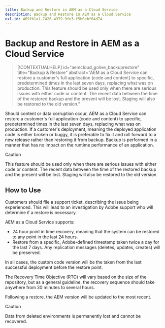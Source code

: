 ```yaml
---
title: Backup and Restore in AEM as a Cloud Service
description: Backup and Restore in AEM as a Cloud Service
exl-id: 469fb1a1-7426-4379-9fe3-f5b0ebf64d74
---
```

# Backup and Restore in AEM as a Cloud Service

>[!CONTEXTUALHELP]
>id="aemcloud_golive_backuprestore"
>title="Backup & Restore"
>abstract="AEM as a Cloud Service can restore a customer's full application (code and content) to specific, predetermined times in the last seven days, replacing what was on production. This feature should be used only when there are serious issues with either code or content. The recent data between the time of the restored backup and the present will be lost. Staging will also be restored to the old version."

Should content or data corruption occur, AEM as a Cloud Service can restore a customer's full application (code and content) to specific, predetermined times in the last seven days, replacing what was on production.
If a customer's deployment, meaning the deployed application code is either broken or buggy, it is preferable to fix it and roll forward to a new release rather than restoring it from backup. Backup is performed in a manner that has no impact on the runtime performance of an application.

>[!CAUTION]
>
>This feature should be used only when there are serious issues with either code or content. The recent data between the time of the restored backup and the present will be lost. Staging will also be restored to the old version.

## How to Use

Customers should file a support ticket, describing the issue being experienced. This will lead to an investigation by Adobe support who will determine if a restore is necessary.

AEM as a Cloud Service supports:

* 24 hour point in time recovery, meaning that the system can be restored to any point in the last 24 hours.
* Restore from a specific, Adobe-defined timestamp taken twice a day for the last 7 days.  Any replication messages (deletes, updates, creates) will be preserved.

In all cases, the custom code version will be the taken from the last successful deployment before the restore point.

The Recovery Time Objective (RTO) will vary based on the size of the repository, but as a general guideline, the recovery sequence should take anywhere from 30 minutes to several hours.

Following a restore, the AEM version will be updated to the most recent.

>[!CAUTION]
>
>Data from deleted environments is permanently lost and cannot be recovered.
